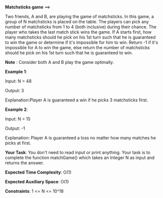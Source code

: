 **Matchsticks game** ==>

Two friends, A and B, are playing the game of matchsticks. In this game, a group of N matchsticks is placed on the table. The players can pick any number of matchsticks from 1 to 4 (both inclusive) during their chance. The player who takes the last match stick wins the game. If A starts first, how many matchsticks should he pick on his 1st turn such that he is guaranteed to win the game or determine if it's impossible for him to win. Return -1 if it's impossible for A to win the game, else return the number of matchsticks should he pick on his 1st turn such that he is guaranteed to win.

**Note** : Consider both A and B play the game optimally.

**Example 1**:

Input: N = 48

Output: 3

Explanation:Player A is guaranteed a win if he picks 3 matchsticks first.

**Example 2**:

Input: N = 15

Output: -1

Explanation: Player A is guaranteed a loss no matter how many matches he picks at first.

**Your Task**:
You don't need to read input or print anything. Your task is to complete the function matchGame() which takes an Integer N as input and returns the answer.

**Expected Time Complexity**: O(1)

**Expected Auxiliary Space**: O(1)

**Constraints**:
1 <= N <= 10^18